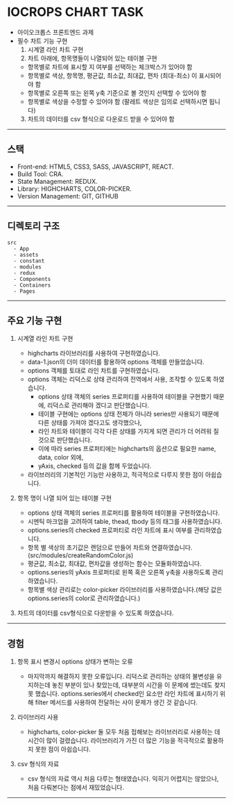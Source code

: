 # IOCROPS CHART TASK

- 아이오크롭스 프론트엔드 과제
- 필수 차트 기능 구현
  1. 시계열 라인 차트 구현
  2. 차트 아래에, 항목명들이 나열되어 있는 테이블 구현
  - 항목별로 차트에 표시할 지 여부를 선택하는 체크박스가 있어야 함
  - 항목별로 색상, 항목명, 평균값, 최소값, 최대값, 편차 (최대-최소) 이 표시되어야 함
  - 항목별로 오른쪽 또는 왼쪽 y축 기준으로 볼 것인지 선택할 수 있어야 함
  - 항목별로 색상을 수정할 수 있어야 함 (팔레트 색상은 임의로 선택하시면 됩니다)
  3. 차트의 데이터를 csv 형식으로 다운로드 받을 수 있어야 함

---

## 스택

- Front-end: HTML5, CSS3, SASS, JAVASCRIPT, REACT.
- Build Tool: CRA.
- State Management: REDUX.
- Library: HIGHCHARTS, COLOR-PICKER.
- Version Management: GIT, GITHUB

---

## 디렉토리 구조

```
src
  - App
  - assets
  - constant
  - modules
  - redux
  - Components
  - Containers
  - Pages
```

---

## 주요 기능 구현

1. 시계열 라인 차트 구현


    - highcharts 라이브러리를 사용하여 구현하였습니다.
    - data-1.json의 더미 데이터를 활용하여 options 객체를 만들었습니다.
    - options 객체를 토대로 라인 차트를 구현하였습니다.
    - options 객체는 리덕스로 상태 관리하여 전역에서 사용, 조작할 수 있도록 하였습니다.
      - options 상태 객체의 series 프로퍼티를 사용하여 테이블을 구현했기 때문에, 리덕스로 관리해야 겠다고 판단했습니다.
      - 테이블 구현에는 options 상태 전체가 아니라 series만 사용되기 때문에 다른 상태를 가져야 겠다고도 생각했으나,
      - 라인 차트와 테이블이 각각 다른 상태를 가지게 되면 관리가 더 어려워 질 것으로 판단했습니다.
      - 이에 따라 series 프로퍼티에는 highcharts의 옵션으로 필요한 name, data, color 외에,
      - yAxis, checked 등의 값을 함께 두었습니다.
    - 라이브러리의 기본적인 기능만 사용하고, 적극적으로 다루지 못한 점이 아쉽습니다.

2. 항목 명이 나열 되어 있는 테이블 구현


    - options 상태 객체의 series 프로퍼티를 활용하여 테이블을 구현하였습니다.
    - 시멘틱 마크업을 고려하여 table, thead, tbody 등의 태그를 사용하였습니다.
    - options.series의 checked 프로퍼티로 라인 차트에 표시 여부를 관리하였습니다.
    - 항목 별 색상의 초기값은 랜덤으로 만들어 차트와 연결하였습니다.(src/modules/createRandomColor.js)
    - 평균값, 최소값, 최대값, 편차값을 생성하는 함수는 모듈화하였습니다.
    - options.series의 yAxis 프로퍼티로 왼쪽 혹은 오른쪽 y축을 사용하도록 관리하였습니다.
    - 항목별 색상 관리로는 color-picker 라이브러리를 사용하였습니다.(해당 값은 options.series의 color로 관리하였습니다.)

3. 차트의 데이터를 csv형식으로 다운받을 수 있도록 하였습니다.

---

## 경험

1. 항목 표시 변경시 options 상태가 변하는 오류


    - 마지막까지 해결하지 못한 오류입니다. 리덕스로 관리하는 상태의 불변성을 유지하는데 놓친 부분이 있나 찾았는데, 대부분의 시간을 이 문제에 썼는데도 찾지 못 했습니다. options.series에서 checked인 요소만 라인 차트에 표시하기 위해 filter 메서드를 사용하여 전달하는 사이 문제가 생긴 것 같습니다.

2. 라이브러리 사용


    - highcharts, color-picker 둘 모두 처음 접해보는 라이브러리로 사용하는 데 시간이 많이 걸렸습니다. 라이브러리가 가진 더 많은 기능을 적극적으로 활용하지 못한 점이 아쉽습니다.

3. csv 형식의 자료


    - csv 형식의 자료 역시 처음 다루는 형태였습니다. 익히기 어렵지는 않았으나, 처음 다뤄본다는 점에서 재밌었습니다.

---
